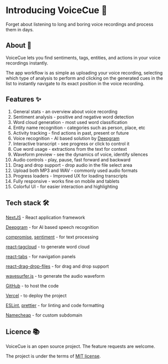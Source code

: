 # Introducing VoiceCue 📣

Forget about listening to long and boring voice recordings and process them in days.

## About 👀

VoiceCue lets you find sentiments, tags, entities, and actions in your voice recordings instantly.

The app workflow is as simple as uploading your voice recording, selecting which type of analysis to perform and clicking on the generated cues in the list to instantly navigate to its exact position in the voice recording.

## Features ✨

1. General stats - an overview about voice recording
2. Sentiment analysis - positive and negative word detection
3. Word cloud generation - most used word classification
4. Entity name recognition - categories such as person, place, etc
5. Activity tracking - find actions in past, present or future
6. Voice recognition - AI based solution by [Deepgram](https://deepgram.com)
7. Interactive transcript - see progress or click to control it
8. Cue word usage - extractions from the text for context
9. Waveform preview - see the dynamics of voice, identify silences
10. Audio controls - play, pause, fast forward and backward
11. Drag and drop support - drop audio in the file select area
12. Upload both MP3 and WAV - commonly used audio formats
13. Progress loaders - Improved UX for loading transcripts
14. Fully responsive - works fine on mobile and tablets
15. Colorful UI - for easier interaction and highlighting

## Tech stack 🛠️

[NextJS](https://nextjs.org) - React application framework

[Deepgram](https://deepgram.com) - for AI based speech recognition

[compromise](https://www.npmjs.com/package/compromise), [sentiment](https://www.npmjs.com/package/sentiment) - for text processing

[react-tagcloud](https://www.npmjs.com/package/react-tagcloud) - to generate word cloud

[react-tabs](https://www.npmjs.com/package/react-tabs) - for navigation panels

[react-drag-drop-files](https://www.npmjs.com/package/react-drag-drop-files) - for drag and drop support

[wavesurfer.js](https://www.npmjs.com/package/wavesurfer.js) - to generate the audio waveform

[GitHub](https://github.com) - to host the code

[Vercel](https://vercel.com) - to deploy the project

[ESLint](https://eslint.org/), [prettier](https://prettier.io/) - for linting and code formatting

[Namecheap](https://namecheap.com) - for custom subdomain

## Licence 📚

VoiceCue is an open source project. The feature requests are welcome.

The project is under the terms of [MIT license](https://choosealicense.com/licenses/mit/).
